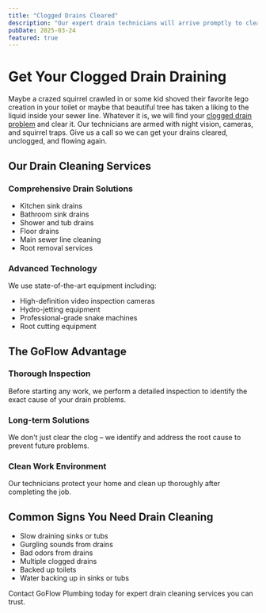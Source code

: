 ```yaml
---
title: "Clogged Drains Cleared"
description: "Our expert drain technicians will arrive promptly to clear that drain clean."
pubDate: 2025-03-24
featured: true
---
```


# Get Your Clogged Drain Draining

Maybe a crazed squirrel crawled in or some kid shoved their favorite lego creation in your toilet or maybe that beautiful tree has taken a liking to the liquid inside your sewer line. Whatever it is, we will find your [clogged drain problem](/articles/clogged-drains-service-advice) and clear it. Our technicians are armed with night vision, cameras, and squirrel traps. Give us a call so we can get your drains cleared, unclogged, and flowing again.

## Our Drain Cleaning Services

### Comprehensive Drain Solutions
- Kitchen sink drains
- Bathroom sink drains
- Shower and tub drains
- Floor drains
- Main sewer line cleaning
- Root removal services

### Advanced Technology
We use state-of-the-art equipment including:
- High-definition video inspection cameras
- Hydro-jetting equipment
- Professional-grade snake machines
- Root cutting equipment

## The GoFlow Advantage

### Thorough Inspection
Before starting any work, we perform a detailed inspection to identify the exact cause of your drain problems.

### Long-term Solutions
We don't just clear the clog – we identify and address the root cause to prevent future problems.

### Clean Work Environment
Our technicians protect your home and clean up thoroughly after completing the job.

## Common Signs You Need Drain Cleaning

- Slow draining sinks or tubs
- Gurgling sounds from drains
- Bad odors from drains
- Multiple clogged drains
- Backed up toilets
- Water backing up in sinks or tubs

Contact GoFlow Plumbing today for expert drain cleaning services you can trust.
